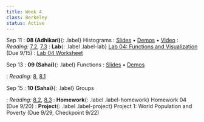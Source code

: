 ```yaml
---
title: Week 4
class: Berkeley
status: Active
---
```


Sep 11
: **08 (Adhikari)**{: .label} Histograms
  : [Slides](https://docs.google.com/presentation/d/1lXiEZIQxrStRHid8ZzoiRvjFzgfTUxsp_YueDDOQB-Q/edit?usp=sharing) &#8226; [Demos](https://data8.datahub.berkeley.edu/hub/user-redirect/git-pull?repo=https%3A%2F%2Fgithub.com%2Fdata-8%2Fmaterials-fa23&urlpath=tree%2Fmaterials-fa23%2Flec%2Flec08%2Flec08.ipynb&branch=main) &#8226; [Video](https://bcourses.berkeley.edu/courses/1528314/external_tools/78985)
: *Reading:* [7.2](https://inferentialthinking.com/chapters/07/2/Visualizing_Numerical_Distributions.html), [7.3](https://inferentialthinking.com/chapters/07/3/Overlaid_Graphs.html)
: **Lab**{: .label .label-lab} [Lab 04: Functions and Visualization](https://data8.datahub.berkeley.edu/hub/user-redirect/git-pull?repo=https%3A%2F%2Fgithub.com%2Fdata-8%2Fmaterials-fa23&urlpath=tree%2Fmaterials-fa23%2Flab%2Flab04%2Flab04.ipynb) (Due 9/15)
  : [Lab 04 Worksheet](https://drive.google.com/file/d/1G7m-6Y6B5dh0kGvtgaw7lPYDHQidMxnG/view?usp=drive_link)

Sep 13
: **09 (Sahai)**{: .label} Functions
  : [Slides](https://docs.google.com/presentation/d/1pxckdjqKbDLvNWu7MqibXzZlLrChluMi3dKritLHu4c/edit?usp=sharing) &#8226; [Demos](https://data8.datahub.berkeley.edu/hub/user-redirect/git-pull?repo=https%3A%2F%2Fgithub.com%2Fdata-8%2Fmaterials-fa23&urlpath=tree%2Fmaterials-fa23%2Flec%2Flec09%2Flec09.ipynb&branch=main)
   <!-- &#8226; [Video](https://bcourses.berkeley.edu/courses/1528314/external_tools/78985) -->
: *Reading:* [8](https://inferentialthinking.com/chapters/08/Functions_and_Tables.html), [8.1](https://inferentialthinking.com/chapters/08/1/Applying_a_Function_to_a_Column.html)


Sep 15
: **10 (Sahai)**{: .label} Groups
  <!-- : [Slides]() &#8226; [Demos]()-->
   <!-- &#8226; [Video](https://bcourses.berkeley.edu/courses/1528314/external_tools/78985) -->
: *Reading:* [8.2](https://inferentialthinking.com/chapters/08/2/Classifying_by_One_Variable.html), [8.3](https://inferentialthinking.com/chapters/08/3/Cross-Classifying_by_More_than_One_Variable.html)
: **Homework**{: .label .label-homework} Homework 04 (Due 9/20)
: **Project**{: .label .label-project} Project 1: World Population and Poverty (Due 9/29, Checkpoint 9/22)

